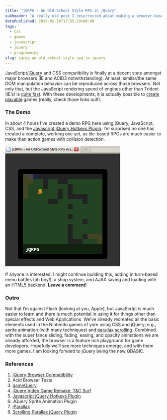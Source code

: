 ```yaml
---
title: "jQRPG — An Old-School Style RPG in jQuery"
subheader: "A really old post I resurrected about making a browser-based RPG using jQuery"
datePublished: 2010-02-19T13:55:19+00:00
tags:
  - css
  - games
  - javascript
  - jquery
  - programming
slug: jqrpg-an-old-school-style-rpg-in-jquery
---
```

JavaScript/[jQuery](http://docs.jquery.com/Browser_Compatibility) and CSS
compatibility is finally at a decent state amongst major browsers (IE and ACID3
notwithstanding). At least, similar/the same DOM manipulation behavior can be
reproduced across those browsers. Not only that, but the JavaScript rendering
speed of engines other than Trident (IE’s) is [quite
fast](http://lifehacker.com/5457242/browser-speed-tests-firefox-36-chrome-4-opera-105-and-extensions).
With these developments, it is actually possible to
[create](http://gamequery.onaluf.org/)
[playable](http://jonraasch.com/blog/jquery-video-game-remake-tc-surf-designs)
games (really, check those links out!).

### The Demo

In about 4 hours I’ve created a demo RPG here using jQuery, JavaScript, CSS, and
the [Javascript jQuery Hotkeys Plugin](http://code.google.com/p/js-hotkeys/).
I’m surprised no one has created a complete, working one yet, as tile-based RPGs
are much easier to make than action games with collision detection.

![jQRPG Screenshot](/assets/img/posts/jqrpg.png "jQRPG Screenshot")

If anyone is interested, I might continue building this, adding in turn-based
menu battles (oh boy!), a shop system, and AJAX saving and loading with an HTML5
backend. **Leave a comment!**

### Outro

Not that I’m against Flash (looking at you, Apple), but JavaScript is much
easier to learn and there is much potential in using it for things other than
special effects and Web Applications. We’ve already recreated all the basic
elements used in the Nintendo games of yore using CSS and jQuery; e.g., sprite
animation (with many techniques) and
[parallax](http://stephband.info/jparallax/)
[scrolling](http://dev.jonraasch.com/scrolling-parallax/examples/scrolling-parallax).
Combined with the super fance sliding, fading, easing, and opacity animations we
are already afforded, the browser is a feature rich playground for game
developers. Hopefully we’ll see more techniques emerge, and with them more
games. I am looking forward to jQuery being the new QBASIC.

### References

1. [jQuery Browser Compatibility](http://docs.jquery.com/Browser_Compatibility)
2. Acid Browser Tests
3. [gameQuery](http://gamequery.onaluf.org/)
4. [jQuery Video Game Remake: T&C Surf](http://jonraasch.com/blog/jquery-video-game-remake-tc-surf-designs)
5. [Javascript jQuery Hotkeys Plugin](http://code.google.com/p/js-hotkeys/)
6. JQuery Sprite Animation Plugin
7. [jParallax](http://stephband.info/jparallax/)
8. [Scrolling Parallax jQuery Plugin](http://dev.jonraasch.com/scrolling-parallax/examples/scrolling-parallax)

